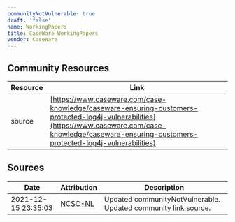 ```yaml
---
communityNotVulnerable: true
draft: 'false'
name: WorkingPapers
title: CaseWare WorkingPapers
vendor: CaseWare
---
```



## Community Resources
| Resource | Link |
| --- | --- |
| source | [https://www.caseware.com/case-knowledge/caseware-ensuring-customers-protected-log4j-vulnerabilities](https://www.caseware.com/case-knowledge/caseware-ensuring-customers-protected-log4j-vulnerabilities) |


## Sources
| Date | Attribution | Description |
| --- | --- | --- |
| 2021-12-15 23:35:03 | [NCSC-NL](https://github.com/NCSC-NL/log4shell/blob/main/software/README.md) | Updated communityNotVulnerable. Updated community link source.  |
